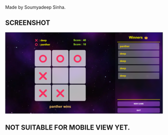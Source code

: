 Made by Soumyadeep Sinha.

## SCREENSHOT

![screenshot](https://github.com/Soumyadeep-Sinha/Tic_Tac_Toe-GUI/blob/main/src/Static/ss.png)

NOT SUITABLE FOR MOBILE VIEW YET.
---------------------------------